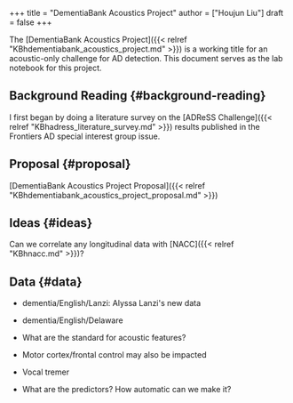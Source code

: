 +++
title = "DementiaBank Acoustics Project"
author = ["Houjun Liu"]
draft = false
+++

The [DementiaBank Acoustics Project]({{< relref "KBhdementiabank_acoustics_project.md" >}}) is a working title for an acoustic-only challenge for AD detection. This document serves as the lab notebook for this project.


## Background Reading {#background-reading}

I first began by doing a literature survey on the [ADReSS Challenge]({{< relref "KBhadress_literature_survey.md" >}}) results published in the Frontiers AD special interest group issue.


## Proposal {#proposal}

[DementiaBank Acoustics Project Proposal]({{< relref "KBhdementiabank_acoustics_project_proposal.md" >}})


## Ideas {#ideas}

Can we correlate any longitudinal data with [NACC]({{< relref "KBhnacc.md" >}})?


## Data {#data}

-   dementia/English/Lanzi: Alyssa Lanzi's new data
-   dementia/English/Delaware

-   What are the standard for acoustic features?
-   Motor cortex/frontal control may also be impacted
-   Vocal tremer

<!--listend-->

-   What are the predictors? How automatic can we make it?